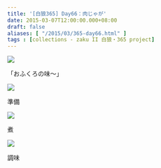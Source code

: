 ```yaml
---
title: '[白狼365] Day66：肉じゃが'
date: 2015-03-07T12:00:00.000+08:00
draft: false
aliases: [ "/2015/03/365-day66.html" ]
tags : [collections - zaku II 白狼・365 project]
---
```


[![](https://farm8.staticflickr.com/7532/16138919346_003d1ec2fb_z.jpg)](https://farm8.staticflickr.com/7532/16138919346_003d1ec2fb_z.jpg)

「おふくろの味～」  

[![](https://farm8.staticflickr.com/7518/15978655989_787c0b425e_z.jpg)](https://farm8.staticflickr.com/7518/15978655989_787c0b425e_z.jpg)

準備  

[![](https://farm8.staticflickr.com/7476/15542368954_9098297891_z.jpg)](https://farm8.staticflickr.com/7476/15542368954_9098297891_z.jpg)

煮  

[![](https://farm9.staticflickr.com/8647/15542368444_baa183ca6e_z.jpg)](https://farm9.staticflickr.com/8647/15542368444_baa183ca6e_z.jpg)

調味
